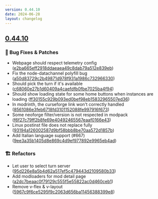 ```yaml
---
version: 0.44.10
date: 2024-06-28
layout: changelog
---
```

## [0.44.10](#0.44.10)
### 🐛 Bug Fixes & Patches

- Webpage should respect telemetry config ([e2ba665eff2918ddaeaea49c8dab79a512e839eb](https://github.com/Voxelum/x-minecraft-launcher/commit/e2ba665eff2918ddaeaea49c8dab79a512e839eb))
- Fix the node-datachannel polyfill bug ([a50d83729c2b49871d978f931a1986c732966330](https://github.com/Voxelum/x-minecraft-launcher/commit/a50d83729c2b49871d978f931a1986c732966330))
- Should pick the turn if it's available ([c68060e27b1d60409a4caefdfb0fbe7025ba4f94](https://github.com/Voxelum/x-minecraft-launcher/commit/c68060e27b1d60409a4caefdfb0fbe7025ba4f94))
- Should show loading state for some home buttons when instances are loading ([ff30155c929b093ed0bef98eb15832965507ed36](https://github.com/Voxelum/x-minecraft-launcher/commit/ff30155c929b093ed0bef98eb15832965507ed36))
- In modrinth, the curseforge link won't correctly handled ([8561086e3feb6718fd3101152088fe997916f673](https://github.com/Voxelum/x-minecraft-launcher/commit/8561086e3feb6718fd3101152088fe997916f673))
- Some neoforge filter/version is not respected in modpack ([f6f27c79ff2b8fe69e40492465567eaaf0166e43](https://github.com/Voxelum/x-minecraft-launcher/commit/f6f27c79ff2b8fe69e40492465567eaaf0166e43))
- Linux postinst file does not replace fully ([93194a126002587d9bf58bbb8be70aa572d1857b](https://github.com/Voxelum/x-minecraft-launcher/commit/93194a126002587d9bf58bbb8be70aa572d1857b))
- Add Italian language support (#667) ([9ee3a35b1405d8e869c4d9ef977892e9965eb4ad](https://github.com/Voxelum/x-minecraft-launcher/commit/9ee3a35b1405d8e869c4d9ef977892e9965eb4ad))
### 🏗️ Refactors

- Let user to select turn server ([95d226e8a5b4d62a517ef5c479443d2109580b33](https://github.com/Voxelum/x-minecraft-launcher/commit/95d226e8a5b4d62a517ef5c479443d2109580b33))
- Add modloaders for mod detail page ([a2dc7beaac0f79129c555f5e55822ac0d460ceb1](https://github.com/Voxelum/x-minecraft-launcher/commit/a2dc7beaac0f79129c555f5e55822ac0d460ceb1))
- Remove v-flex & v-layout ([5967c9f6ce5295f9c2063d656ba11456388399e8](https://github.com/Voxelum/x-minecraft-launcher/commit/5967c9f6ce5295f9c2063d656ba11456388399e8))
